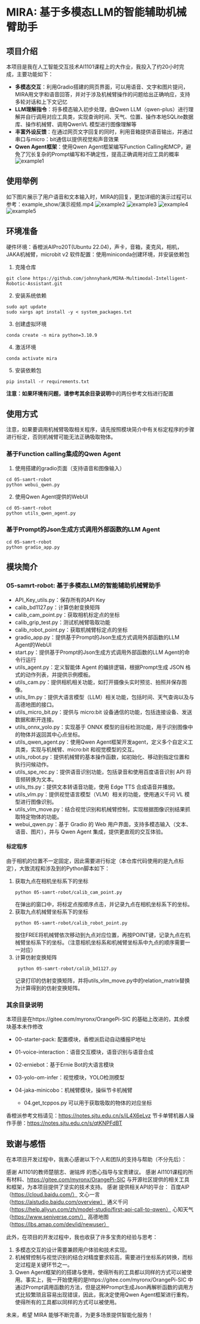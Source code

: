 # MIRA: 基于多模态LLM的智能辅助机械臂助手

## 项目介绍
本项目是我在人工智能交互技术AI1101课程上的大作业，我投入了约20小时完成，主要功能如下：
- **多模态交互**：利用Gradio搭建的网页界面，可以用语音、文字和图片提问，MIRA用文字和语音回答，并对于涉及机械臂操作的问题给出正确响应，支持多轮对话和上下文记忆
- **LLM理解指令**：将多模态输入初步处理，由Qwen LLM（qwen-plus）进行理解并自行调用对应工具类，实现查询时间、天气、位置、操作本地SQLite数据库、操作机械臂、调用QwenVL 模型进行图像理解等
- **丰富外设反馈**：在通过网页文字回复的同时，利用音箱提供语音输出，并通过串口与micro：bit通信以提供视觉和声音效果
- **Qwen Agent框架**：使用Qwen Agent框架编写Function Calling和MCP，避免了冗长复杂的Prompt编写和不确定性，提高正确调用对应工具的概率
![example1](example_show/Screenshot_2025-05-24_21-07-06.png)

## 使用举例
如下图片展示了用户语音和文本输入时，MIRA的回复，更加详细的演示过程可以参考：example_show/演示视频.mp4
![example2](example_show/Screenshot_2025-05-24_21-05-59.png)
![example3](example_show/Screenshot_2025-05-24_21-06-16.png)
![example4](example_show/Screenshot_2025-05-24_21-06-46.png)
![example5](example_show/Screenshot_2025-05-24_21-05-23.png)
## 环境准备
硬件环境：香橙派AIPro20T(Ubuntu 22.04)，声卡，音箱，麦克风，相机，JAKA机械臂，microbit v2
软件配置：使用miniconda创建环境，并安装依赖包
1. 克隆仓库
```
git clone https://github.com/johnnyhank/MIRA-Multimodal-Intelligent-Robotic-Assistant.git
```
2. 安装系统依赖
```
sudo apt update
sudo xargs apt install -y < system_packages.txt
```
3. 创建虚拟环境
```
conda create -n mira python=3.10.9
```
4. 激活环境
```
conda activate mira
```
5. 安装依赖包
```
pip install -r requirements.txt
```
**注意：**如果环境有问题，请参考**其余目录说明**中的两份参考文档进行配置
## 使用方式
注意，如果要调用机械臂吸取相关程序，请先按照模块简介中有关标定程序的步骤进行标定，否则机械臂可能无法正确吸取物体。
### 基于Function calling集成的Qwen Agent
1. 使用搭建的gradio页面（支持语音和图像输入）
```
cd 05-samrt-robot
python webui_qwen.py
```
2. 使用Qwen Agent提供的WebUI
```
cd 05-samrt-robot
python utils_qwen_agent.py
```
### 基于Prompt的Json生成方式调用外部函数的LLM Agent
```
cd 05-samrt-robot
python gradio_app.py
```
## 模块简介

### 05-samrt-robot: 基于多模态LLM的智能辅助机械臂助手
* API_Key_utils.py：保存所有的API Key
* calib_bd1127.py：计算仿射变换矩阵
* calib_cam_point.py：获取相机标定点的坐标
* calib_grip_test.py：测试机械臂吸取功能
* calib_robot_point.py：获取机械臂标定点的坐标
* gradio_app.py：提供基于Prompt的Json生成方式调用外部函数的LLM Agent的WebUI
* start.py：提供基于Prompt的Json生成方式调用外部函数的LLM Agent的命令行运行
* utils_agent.py：定义智能体 Agent 的编排逻辑，根据Prompt生成 JSON 格式的动作列表，并提供示例模板。
* utils_cam.py：提供相机相关功能，如打开摄像头实时预览、拍照并保存图像。
* utils_llm.py：提供大语言模型（LLM）相关功能，包括时间、天气查询以及与高德地图的接口。
* utils_micro_bit.py：提供与 micro:bit 设备通信的功能，包括连接设备、发送数据和断开连接。
* utils_onnx_yolo.py：实现基于 ONNX 模型的目标检测功能，用于识别图像中的物体并返回其中心点坐标。
* utils_qwen_agent.py：使用Qwen Agent框架开发agent，定义多个自定义工具类，实现与机械臂、micro:bit 和视觉模型的交互。
* utils_robot.py：提供机械臂的基本操作函数，如初始化、移动到指定位置和执行问候动作。
* utils_spe_rec.py：提供语音识别功能，包括录音和使用百度语音识别 API 将音频转换为文本。
* utils_tts.py：提供文本转语音功能，使用 Edge TTS 合成语音并播放。
* utils_vlm.py：提供视觉语言模型（VLM）相关的功能，使用通义千问 VL 模型进行图像识别。
* utils_vlm_move.py：结合视觉识别和机械臂控制，实现根据图像识别结果抓取特定物体的功能。
* webui_qwen.py：基于 Gradio 的 Web 用户界面，支持多模态输入（文本、语音、图片），并与 Qwen Agent 集成，提供更直观的交互体验。

#### 标定程序
由于相机的位置不一定固定，因此需要进行标定（本仓库代码使用的是九点标定），大致流程和涉及到的Python脚本如下：
1. 获取九点在相机坐标系下的坐标
    ```
    python 05-samrt-robot/calib_cam_point.py
    ```
    在弹出的窗口中，将标定点按顺序点击，并记录九点在相机坐标系下的坐标。
2. 获取九点机械臂坐标系下的坐标
   ```
   python 05-samrt-robot/calib_robot_point.py
   ```
    按住FREE将机械臂依次移动到九点对应位置，再按POINT键，记录九点在机械臂坐标系下的坐标。（注意相机坐标系和机械臂坐标系中九点的顺序需要一一对应）
3. 计算仿射变换矩阵
   ```
    python 05-samrt-robot/calib_bd1127.py
    ```
    记录打印的仿射变换矩阵，并将utils_vlm_move.py中的relation_matrix替换为计算得到的仿射变换矩阵。

### 其余目录说明
本项目是在https://gitee.com/myronx/OrangePi-SIC 的基础上改进的，其余模块基本未作修改
* 00-starter-pack: 配置模块，香橙派启动自动播报IP地址

* 01-voice-interaction：语音交互模块，语音识别与语音合成

* 02-erniebot：基于Ernie Bot的大语言模块

* 03-yolo-om-infer：视觉模块，YOLO检测模型

* 04-jaka-minicobo：机械臂模块，操纵节卡机械臂
  * 04.get_tcppos.py 可以用于获取吸取的物体的对应坐标

香橙派参考文档请见：https://notes.sjtu.edu.cn/s/iL4X6eLvz
节卡单臂机器人操作手册：https://notes.sjtu.edu.cn/s/qtKNPFdBT

## 致谢与感悟
在本项目开发过程中，我衷心感谢以下个人和团队的支持与帮助（不分先后）：

感谢 AI1101的教师楚朋志、谢铭烨 的悉心指导与宝贵建议。
感谢 AI1101课程的所有材料、https://gitee.com/myronx/OrangePi-SIC 与开源社区提供的相关工具和框架，为本项目提供了坚实的技术支持。
感谢 提供相关API的平台：
百度AIP（https://cloud.baidu.com/）
文心一言（https://aistudio.baidu.com/overview）
通义千问（https://help.aliyun.com/zh/model-studio/first-api-call-to-qwen）
心知天气（https://www.seniverse.com/）
高德地图（https://lbs.amap.com/dev/id/newuser）

此外，在项目的开发过程中，我也收获了许多宝贵的经验与思考：

1. 多模态交互的设计需要兼顾用户体验和技术实现。
2. 机械臂控制与视觉识别的结合对精度要求较高，需要进行坐标系的转换，而标定过程是关键环节之一。
3. Qwen Agent框架的的搭建与使用，使得所有的工具都以同样的方式可以被使用。事实上，我一开始使用的是https://gitee.com/myronx/OrangePi-SIC 中通过Prompt调用函数的方法，但是这种Prompt生成Json再解析函数的调用方式比较繁琐且容易出现错误，因此，我决定使用Qwen Agent框架进行重构，使得所有的工具都以同样的方式可以被使用。

未来，希望 MIRA 能够不断完善，为更多场景提供智能化服务！
